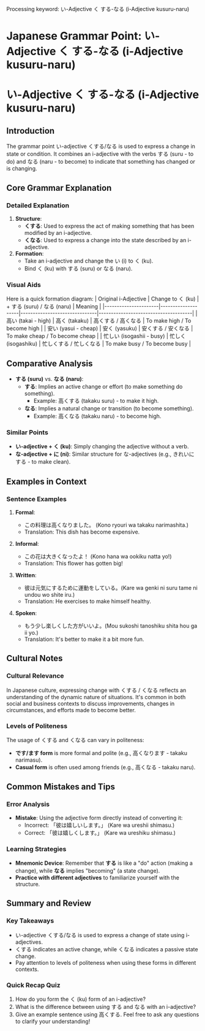 Processing keyword: い-Adjective く する-なる (i-Adjective kusuru-naru)
# Japanese Grammar Point: い-Adjective く する-なる (i-Adjective kusuru-naru)
# い-Adjective く する-なる (i-Adjective kusuru-naru)
## Introduction
The grammar point い-adjective くする/なる is used to express a change in state or condition. It combines an i-adjective with the verbs する (suru - to do) and なる (naru - to become) to indicate that something has changed or is changing.
## Core Grammar Explanation
### Detailed Explanation
1. **Structure**: 
   - **くする**: Used to express the act of making something that has been modified by an i-adjective.
   - **くなる**: Used to express a change into the state described by an i-adjective.
2. **Formation**:
   - Take an i-adjective and change the い (i) to く (ku).
   - Bind く (ku) with する (suru) or なる (naru).
### Visual Aids
Here is a quick formation diagram:
| Original i-Adjective | Change to く (ku) | + する (suru) / なる (naru) | Meaning                              |
|----------------------|--------------------|-------------------------------|--------------------------------------|
| 高い (takai - high)  | 高く (takaku)      | 高くする / 高くなる          | To make high / To become high       |
| 安い (yasui - cheap) | 安く (yasuku)      | 安くする / 安くなる          | To make cheap / To become cheap     |
| 忙しい (isogashii - busy) | 忙しく (isogashiku) | 忙しくする / 忙しくなる      | To make busy / To become busy       |
## Comparative Analysis
- **する (suru)** vs. **なる (naru)**:
  - **する**: Implies an active change or effort (to make something do something).
    - Example: 高くする (takaku suru) - to make it high.
  - **なる**: Implies a natural change or transition (to become something).
    - Example: 高くなる (takaku naru) - to become high.
### Similar Points
- **い-adjective + く (ku)**: Simply changing the adjective without a verb.
- **な-adjective + に (ni)**: Similar structure for な-adjectives (e.g., きれいにする - to make clean).
## Examples in Context
### Sentence Examples
1. **Formal**:  
   - この料理は高くなりました。 (Kono ryouri wa takaku narimashita.)  
   - Translation: This dish has become expensive.
   
2. **Informal**:  
   - この花は大きくなったよ！ (Kono hana wa ookiku natta yo!)  
   - Translation: This flower has gotten big!
3. **Written**:  
   - 彼は元気にするために運動をしている。(Kare wa genki ni suru tame ni undou wo shite iru.)  
   - Translation: He exercises to make himself healthy.
4. **Spoken**:  
   - もう少し楽しくした方がいいよ。(Mou sukoshi tanoshiku shita hou ga ii yo.)  
   - Translation: It's better to make it a bit more fun.
## Cultural Notes
### Cultural Relevance
In Japanese culture, expressing change with くする / くなる reflects an understanding of the dynamic nature of situations. It's common in both social and business contexts to discuss improvements, changes in circumstances, and efforts made to become better.
### Levels of Politeness
The usage of くする and くなる can vary in politeness:
- **です/ます form** is more formal and polite (e.g., 高くなります - takaku narimasu).
- **Casual form** is often used among friends (e.g., 高くなる - takaku naru).
## Common Mistakes and Tips
### Error Analysis
- **Mistake**: Using the adjective form directly instead of converting it:
  - Incorrect: 「彼は嬉しいします。」 (Kare wa ureshii shimasu.) 
  - Correct: 「彼は嬉しくします。」 (Kare wa ureshiku shimasu.)
  
### Learning Strategies
- **Mnemonic Device**: Remember that **する** is like a "do" action (making a change), while **なる** implies "becoming" (a state change).
- **Practice with different adjectives** to familiarize yourself with the structure.
## Summary and Review
### Key Takeaways
- い-adjective くする/なる is used to express a change of state using i-adjectives.
- くする indicates an active change, while くなる indicates a passive state change.
- Pay attention to levels of politeness when using these forms in different contexts.
### Quick Recap Quiz
1. How do you form the く (ku) form of an i-adjective?
2. What is the difference between using する and なる with an i-adjective?
3. Give an example sentence using 高くする.
Feel free to ask any questions to clarify your understanding!
